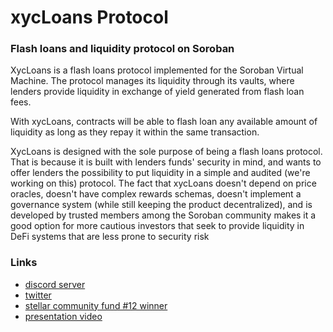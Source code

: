 # xycLoans Protocol
### Flash loans and liquidity protocol on Soroban

XycLoans is a flash loans protocol implemented for the Soroban Virtual Machine. 
The protocol manages its liquidity through its vaults, where lenders provide liquidity in exchange of yield generated from flash loan fees.

With xycLoans, contracts will be able to flash loan any available amount of liquidity as long as they repay it within the same transaction. 

XycLoans is designed with the sole purpose of being a flash loans protocol. That is because it is built with lenders funds' security in mind, and wants to offer lenders the possibility to put liquidity in a simple and audited (we're working on this) protocol. 
The fact that xycLoans doesn't depend on price oracles, doesn't have complex rewards schemas, doesn't implement a governance system (while still keeping the product decentralized), and is developed by trusted members among the Soroban community makes it a good option for more cautious investors that seek to provide liquidity in DeFi systems that are less prone to security risk


### Links
- [discord server](https://discord.com/invite/w7fBhSS34Q)
- [twitter](https://twitter.com/xyclooLabs)
- [stellar community fund #12 winner](https://communityfund.stellar.org/projects/xycloans-scf-12)
- [presentation video](https://www.youtube.com/watch?v=PUtyb2EE4e0)
